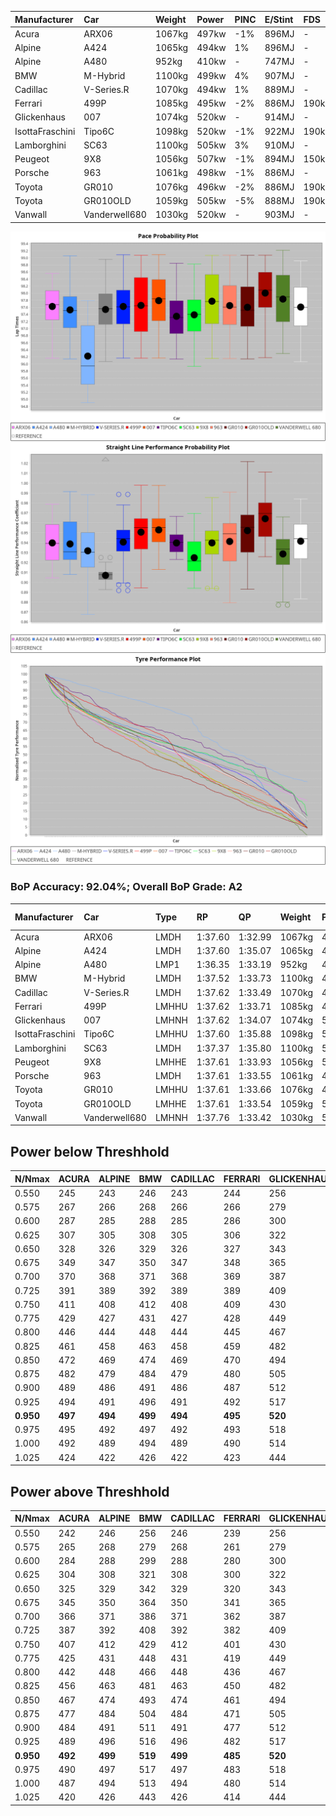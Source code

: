 |Manufacturer|Car|Weight|Power|PINC|E/Stint|FDS|
|:-|:-|:-|:-|:-|:-|:-|
|Acura|ARX06|1067kg|497kw|-1%|896MJ|-|
|Alpine|A424|1065kg|494kw|1%|896MJ|-|
|Alpine|A480|952kg|410kw|-|747MJ|-|
|BMW|M-Hybrid|1100kg|499kw|4%|907MJ|-|
|Cadillac|V-Series.R|1070kg|494kw|1%|889MJ|-|
|Ferrari|499P|1085kg|495kw|-2%|886MJ|190kph|
|Glickenhaus|007|1074kg|520kw|-|914MJ|-|
|IsottaFraschini|Tipo6C|1098kg|520kw|-1%|922MJ|190kph|
|Lamborghini|SC63|1100kg|505kw|3%|910MJ|-|
|Peugeot|9X8|1056kg|507kw|-1%|894MJ|150kph|
|Porsche|963|1061kg|498kw|-1%|886MJ|-|
|Toyota|GR010|1076kg|496kw|-2%|886MJ|190kph|
|Toyota|GR010OLD|1059kg|505kw|-5%|888MJ|190kph|
|Vanwall|Vanderwell680|1030kg|520kw|-|903MJ|-|

![PACECHART](./IMG/AUTO.png)
![STRAIGHTLINEPERFORMANCECHART](./IMG/AUTO_sp.png)
![TYREPERFORMANCECHART](./IMG/AUTO_tw.png)

### BoP Accuracy: 92.04%; Overall BoP Grade: A2
|Manufacturer|Car|Type|RP|QP|Weight|Power¹|Threshhold|PINC|Power²|E/Stint|AVG Vmax|FDS|RDLC|L/Stint|BOP-Grade|ModelAccuracy|ModelPoints|Match%|
|:-|:-|:-|:-|:-|:-|:-|:-|:-|:-|:-|:-|:-|:-|:-|:-|:-|:-|:-|
|Acura|ARX06|LMDH|1:37.60|1:32.99|1067kg|497kw|210.0kph|-1%|492kw|896MJ|290.55kph|-|0.99|37|+B2|100.00%|995|80.37%|
|Alpine|A424|LMDH|1:37.60|1:35.07|1065kg|494kw|210.0kph|1%|499kw|896MJ|290.75kph|-|1.00|37|+A2|80.53%|517|93.18%|
|Alpine|A480|LMP1|1:36.35|1:33.19|952kg|410kw|210.0kph|-|410kw|747MJ|287.91kph|-|0.97|35|-E2|59.62%|840|52.42%|
|BMW|M-Hybrid|LMDH|1:37.52|1:33.73|1100kg|499kw|210.0kph|4%|519kw|907MJ|286.84kph|-|0.97|37|~A1|98.60%|1690|96.13%|
|Cadillac|V-Series.R|LMDH|1:37.62|1:33.49|1070kg|494kw|210.0kph|1%|499kw|889MJ|290.43kph|-|0.99|37|+A2|88.58%|2033|92.07%|
|Ferrari|499P|LMHHU|1:37.62|1:33.71|1085kg|495kw|210.0kph|-2%|485kw|886MJ|291.16kph|190kph|1.01|37|~A1|84.67%|2303|100.00%|
|Glickenhaus|007|LMHNH|1:37.62|1:34.07|1074kg|520kw|0.0kph|-|520kw|914MJ|294.25kph|-|0.92|37|~A1|96.64%|1639|100.00%|
|IsottaFraschini|Tipo6C|LMHHU|1:37.60|1:35.88|1098kg|520kw|210.0kph|-1%|515kw|922MJ|291.16kph|190kph|1.01|37|+B1|66.67%|96|87.75%|
|Lamborghini|SC63|LMDH|1:37.37|1:35.80|1100kg|505kw|210.0kph|3%|520kw|910MJ|288.70kph|-|1.00|37|+B1|96.77%|419|88.92%|
|Peugeot|9X8|LMHHE|1:37.61|1:33.93|1056kg|507kw|210.0kph|-1%|502kw|894MJ|290.90kph|150kph|1.01|37|~A1|87.16%|2572|100.00%|
|Porsche|963|LMDH|1:37.61|1:33.55|1061kg|498kw|210.0kph|-1%|493kw|886MJ|291.06kph|-|1.00|37|~A1|93.05%|5740|100.00%|
|Toyota|GR010|LMHHU|1:37.61|1:33.66|1076kg|496kw|210.0kph|-2%|486kw|886MJ|291.78kph|190kph|1.02|37|~A1|90.17%|3255|97.68%|
|Toyota|GR010OLD|LMHHE|1:37.61|1:33.54|1059kg|505kw|210.0kph|-5%|480kw|888MJ|294.05kph|190kph|1.02|37|~A1|85.24%|1322|100.00%|
|Vanwall|Vanderwell680|LMHNH|1:37.76|1:33.42|1030kg|520kw|0.0kph|-|520kw|903MJ|291.25kph|-|1.01|37|~A1|91.33%|611|100.00%|

## Power below Threshhold
|N/Nmax|ACURA|ALPINE|BMW|CADILLAC|FERRARI|GLICKENHAUS|ISOTTAFRASCHINI|LAMBORGHINI|PEUGEOT|PORSCHE|TOYOTA|TOYOTA|VANWALL|​|RPM|A480|
|:-|:-|:-|:-|:-|:-|:-|:-|:-|:-|:-|:-|:-|:-|:-|:-|:-|
|0.550|245|243|246|243|244|256|256|249|250|245|244|249|256|​|--|-|
|0.575|267|266|268|266|266|279|279|272|273|268|267|272|279|​|--|-|
|0.600|287|285|288|285|286|300|300|292|293|288|287|292|300|​|--|-|
|0.625|307|305|308|305|306|322|322|312|314|308|307|312|322|​|--|-|
|0.650|328|326|329|326|327|343|343|333|335|329|327|333|343|​|--|-|
|0.675|349|347|350|347|348|365|365|355|356|350|348|355|365|​|--|-|
|0.700|370|368|371|368|369|387|387|376|377|371|369|376|387|​|--|-|
|0.725|391|389|392|389|389|409|409|397|399|392|390|397|409|​|--|-|
|0.750|411|408|412|408|409|430|430|417|419|411|410|417|430|​|--|-|
|0.775|429|427|431|427|428|449|449|436|438|430|429|436|449|​|5000|241|
|0.800|446|444|448|444|445|467|467|454|455|447|445|454|467|​|5500|284|
|0.825|461|458|463|458|459|482|482|469|470|462|460|469|482|​|6000|318|
|0.850|472|469|474|469|470|494|494|480|482|473|471|480|494|​|6500|359|
|0.875|482|479|484|479|480|505|505|490|492|483|481|490|505|​|7000|401|
|0.900|489|486|491|486|487|512|512|497|499|490|488|497|512|​|7500|411|
|0.925|494|491|496|491|492|517|517|502|504|495|493|502|517|​|8000|407|
|**0.950**|**497**|**494**|**499**|**494**|**495**|**520**|**520**|**505**|**507**|**498**|**496**|**505**|**520**|**​**|**8500**|**410**|
|0.975|495|492|497|492|493|518|518|503|505|496|494|503|518|​|9000|205|
|1.000|492|489|494|489|490|514|514|500|502|493|491|500|514|​|--|-|
|1.025|424|422|426|422|423|444|444|431|433|425|424|431|444|​|--|-|

## Power above Threshhold
|N/Nmax|ACURA|ALPINE|BMW|CADILLAC|FERRARI|GLICKENHAUS|ISOTTAFRASCHINI|LAMBORGHINI|PEUGEOT|PORSCHE|TOYOTA|TOYOTA|VANWALL|​|RPM|A480|
|:-|:-|:-|:-|:-|:-|:-|:-|:-|:-|:-|:-|:-|:-|:-|:-|:-|
|0.550|242|246|256|246|239|256|254|256|247|243|239|236|256|​|--|-|
|0.575|265|268|279|268|261|279|277|279|270|265|261|258|279|​|--|-|
|0.600|284|288|299|288|280|300|297|300|290|285|281|277|300|​|--|-|
|0.625|304|308|321|308|300|322|319|322|310|305|301|297|322|​|--|-|
|0.650|325|329|342|329|320|343|340|343|331|325|321|317|343|​|--|-|
|0.675|345|350|364|350|341|365|362|365|352|346|341|337|365|​|--|-|
|0.700|366|371|386|371|362|387|383|387|374|367|362|358|387|​|--|-|
|0.725|387|392|408|392|382|409|405|409|395|388|383|378|409|​|--|-|
|0.750|407|412|429|412|401|430|426|430|415|407|402|397|430|​|--|-|
|0.775|425|431|448|431|419|449|445|449|434|426|420|415|449|​|5000|241|
|0.800|442|448|466|448|436|467|463|467|451|443|436|431|467|​|5500|284|
|0.825|456|463|481|463|450|482|478|482|466|457|451|445|482|​|6000|318|
|0.850|467|474|493|474|461|494|489|494|477|468|462|456|494|​|6500|359|
|0.875|477|484|504|484|471|505|500|505|487|478|472|466|505|​|7000|401|
|0.900|484|491|511|491|477|512|507|512|494|485|478|472|512|​|7500|411|
|0.925|489|496|516|496|482|517|512|517|499|490|483|477|517|​|8000|407|
|**0.950**|**492**|**499**|**519**|**499**|**485**|**520**|**515**|**520**|**502**|**493**|**486**|**480**|**520**|**​**|**8500**|**410**|
|0.975|490|497|517|497|483|518|513|518|500|491|484|478|518|​|9000|205|
|1.000|487|494|513|494|480|514|509|514|497|488|481|475|514|​|--|-|
|1.025|420|426|443|426|414|444|440|444|429|421|415|410|444|​|--|-|

